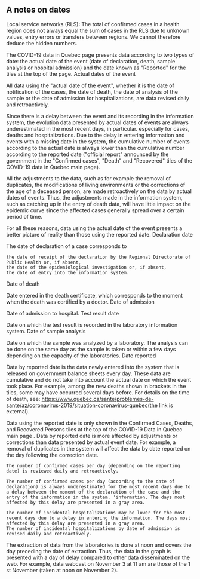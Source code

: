 ## A notes on dates



Local service networks (RLS):
The total of confirmed cases in a health region does not always equal the sum of cases in the RLS due to unknown values, entry errors or transfers between regions. We cannot therefore deduce the hidden numbers.


The COVID-19 data in Quebec page presents data according to two types of date: the actual date of the event (date of declaration, death, sample analysis or hospital admission) and the date known as "Reported" for the tiles at the top of the page.
Actual dates of the event

All data using the "actual date of the event", whether it is the date of notification of the cases, the date of death, the date of analysis of the sample or the date of admission for hospitalizations, are data revised daily and retroactively.

Since there is a delay between the event and its recording in the information system, the evolution data presented by actual dates of events are always underestimated in the most recent days, in particular. especially for cases, deaths and hospitalizations. Due to the delay in entering information and events with a missing date in the system, the cumulative number of events according to the actual date is always lower than the cumulative number according to the reported date ("official report" announced by the government in the "Confirmed cases", "Death" and "Recovered" tiles of the COVID-19 data in Quebec main page).

All the adjustments to the data, such as for example the removal of duplicates, the modifications of living environments or the corrections of the age of a deceased person, are made retroactively on the data by actual dates of events. Thus, the adjustments made in the information system, such as catching up in the entry of death data, will have little impact on the epidemic curve since the affected cases generally spread over a certain period of time.

For all these reasons, data using the actual date of the event presents a better picture of reality than those using the reported date.
Declaration date

The date of declaration of a case corresponds to

    the date of receipt of the declaration by the Regional Directorate of Public Health or, if absent,
    the date of the epidemiological investigation or, if absent,
    the date of entry into the information system.

Date of death

Date entered in the death certificate, which corresponds to the moment when the death was certified by a doctor.
Date of admission

Date of admission to hospital.
Test result date

Date on which the test result is recorded in the laboratory information system.
Date of sample analysis

Date on which the sample was analyzed by a laboratory. The analysis can be done on the same day as the sample is taken or within a few days depending on the capacity of the laboratories.
Date reported

Data by reported date is the data newly entered into the system that is released on government balance sheets every day. These data are cumulative and do not take into account the actual date on which the event took place. For example, among the new deaths shown in brackets in the tiles, some may have occurred several days before. For details on the time of death, see:  https://www.quebec.ca/sante/problemes-de-sante/az/coronavirus-2019/situation-coronavirus-quebec(the link is external).

Data using the reported date is only shown in the Confirmed Cases, Deaths, and Recovered Persons tiles at the top of the COVID-19 Data in Quebec main page . Data by reported date is more affected by adjustments or corrections than data presented by actual event date. For example, a removal of duplicates in the system will affect the data by date reported on the day following the correction date.



    The number of confirmed cases per day (depending on the reporting date) is reviewed daily and retroactively.

    The number of confirmed cases per day (according to the date of declaration) is always underestimated for the most recent days due to a delay between the moment of the declaration of the case and the entry of the information in the system. 'information. The days most affected by this delay are presented in a gray area.

    The number of incidental hospitalizations may be lower for the most recent days due to a delay in entering the information. The days most affected by this delay are presented in a gray area.
    The number of incidental hospitalizations by date of admission is revised daily and retroactively.

The extraction of data from the laboratories is done at noon and covers the day preceding the date of extraction. Thus, the data in the graph is presented with a day of delay compared to other data disseminated on the web. For example, data webcast on November 3 at 11 am are those of the 1 st  November (taken at noon on November 2).
